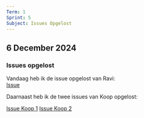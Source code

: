```yaml
---
Term: 1  
Sprint: 5  
Subject: Issues Opgelost  
---
```


## 6 December 2024

### Issues opgelost

Vandaag heb ik de issue opgelost van Ravi:  
[Issue](https://github.com/users/DivaniNL/projects/1/views/1?filterQuery=label%3A%22Sprint+5%22+label%3AFeedback&pane=issue&itemId=90030512&issue=DivaniNL%7Cfix-the-flow-interactive-website%7C21)

Daarnaast heb ik de twee issues van Koop opgelost:  

[Issue Koop 1](https://github.com/users/DivaniNL/projects/1/views/1?filterQuery=label%3A%22Sprint+5%22+label%3AFeedback&pane=issue&itemId=90030513&issue=DivaniNL%7Cfix-the-flow-interactive-website%7C22)
[Issue Koop 2](https://github.com/users/DivaniNL/projects/1/views/1?filterQuery=label%3A%22Sprint+5%22+label%3AFeedback&pane=issue&itemId=90030514&issue=DivaniNL%7Cfix-the-flow-interactive-website%7C23)